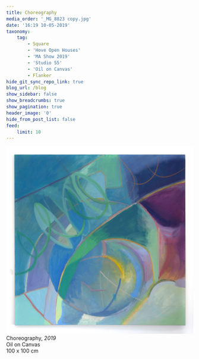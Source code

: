 ```yaml
---
title: Choreography
media_order: '_MG_8823 copy.jpg'
date: '16:19 10-05-2019'
taxonomy:
    tag:
        - Square
        - 'Hove Open Houses'
        - 'MA Show 2019'
        - 'Studio 55'
        - 'Oil on Canvas'
        - Flanker
hide_git_sync_repo_link: true
blog_url: /blog
show_sidebar: false
show_breadcrumbs: true
show_pagination: true
header_image: '0'
hide_from_post_list: false
feed:
    limit: 10
---
```


[![](_MG_8823-copy.jpg)](/paintings/choreography)
Choreography, _2019_  
Oil on Canvas  
100 x 100 cm